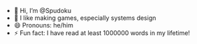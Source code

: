 - 👋 Hi, I’m @Spudoku
- 👀 I like making games, especially systems design
- 😄 Pronouns: he/him
- ⚡ Fun fact: I have read at least 1000000 words in my lifetime!

<!---
Spudoku/Spudoku is a ✨ special ✨ repository because its `README.md` (this file) appears on your GitHub profile.
You can click the Preview link to take a look at your changes.
--->

